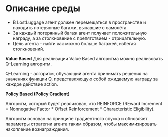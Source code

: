 # **Описание среды**
- В LostLuggage агент должен перемещаться в пространстве и находить потерянные багажи, выпавшие с самолёта.
- За каждый потерянный багаж агент получает положительную награду, а за столкновение с препятствием - отрицательную.
- Цель агента - найти как можно больше багажей, избегая столкновений.

**Value Based**
Для реализации Value Based алгоритма можно реализовать Q-Learning алгоритм.

Q-Learning - алгоритм, обучающий агента принимать решения на значениях функции Q, представляющую собой ожидаемую награду за каждое действие action.

**Policy Based (Policy Gradient)**

Алгоритм, который будет реализован, это REINFORCE (REward Increment = Nonnegative Factor * Offset Reinforcement * Characteristic Eligibility).

Алгоритм основан на принципе градиентного спуска и обновляет параметры стратегии агента таким образом, чтобы максимизировать накопление вознаграждения.